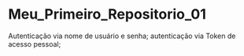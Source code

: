 # Meu_Primeiro_Repositorio_01
Autenticação via nome de usuário e senha;
autenticação via Token de acesso pessoal;
